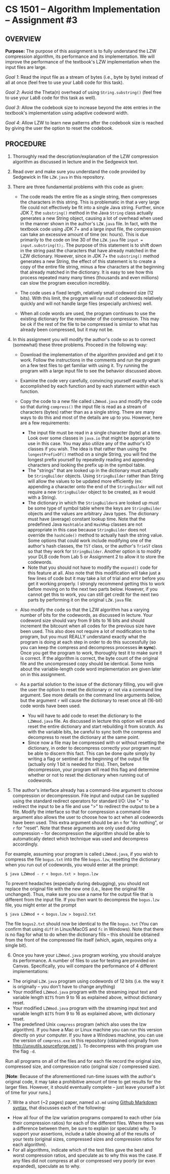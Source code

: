 # CS 1501 – Algorithm Implementation – Assignment #3

## OVERVIEW
 
**Purpose:** The purpose of this assignment is to fully understand the LZW compression algorithm, its performance and its implementation. We will improve the performance of the textbook's LZW implementation when the input files are large.

_Goal 1_: Read the input file as a stream of bytes (i.e., byte by byte) instead of all at once (feel free to use your Lab8 code for this task). 

_Goal 2_: Avoid the Theta(n) overhead of using `String.substring()` (feel free to use your Lab8 code for this task as well). 

_Goal 3_: Allow the codebook size to increase beyond the `4096` entries in the textbook's implementation using adaptive codeword width.

_Goal 4_: Allow LZW to learn new patterns after the codebook size is reached by giving the user the option to reset the codebook. 

## PROCEDURE

1.	Thoroughly read the description/explanation of the LZW compression algorithm as discussed in lecture and in the Sedgewick text.

2.	Read over and make sure you understand the code provided by Sedgewick in file `LZW.java` in this repository.

3.	There are three fundamental problems with this code as given: 

    - The code reads the entire file as a single string, then compresses the characters in this string.  This is problematic in that a very large file could not effectively be fit into a single Java string.  Further, since JDK 7, the `substring()` method in the Java `String` class actually generates a new String object, causing a lot of overhead when used in the manner shown in the author's `LZW.java` file.  In fact, with the textbook code using JDK 7+ and a large input file, the compression can take an excessive amount of time (ex: hours). This is due primarily to the code on line 30 of the `LZW.java` file `input = input.substring(t);`. The purpose of this statement is to shift down in the string past the characters that have already matched in the LZW dictionary.  However, since in JDK 7+ the `substring()` method generates a new String, the effect of this statement is to create a copy of the entire file string, minus a few characters at the beginning that already matched in the dictionary.  It is easy to see how this process repeated many many times (thousands and even millions) can slow the program execution incredibly.

    - The code uses a fixed length, relatively small codeword size (12 bits).  With this limit, the program will run out of codewords relatively quickly and will not handle large files (especially archives) well.

    - When all code words are used, the program continues to use the existing dictionary for the remainder of the compression.  This may be ok if the rest of the file to be compressed is similar to what has already been compressed, but it may not be.

4. In this assignment you will modify the author's code so as to correct (somewhat) these three problems.  Proceed in the following way:

    - Download the implementation of the algorithm provided and get it to work. Follow the instructions in the comments and run the program on a few test files to get familiar with using it.  Try running the program with a large input file to see the behavior discussed above.
    - Examine the code very carefully, convincing yourself exactly what is accomplished by each function and by each statement within each function.
    - Copy the code to a new file called `LZWmod.java` and modify the code so that during `compress()` the input file is read as a stream of characters (bytes) rather than as a single string.  There are many ways to do this and most of the details are up to you.  However, here are a few requirements:
      - The input file must be read in a single character (byte) at a time.  Look over some classes in `java.io` that might be appropriate to use in this case.  You may also utilize any of the author's IO classes if you wish.  The idea is that rather than using the `longestPrefixOf()` method on a single String, you will find the longest prefix yourself by repeatedly reading and appending characters and looking the prefix up in the symbol table.
      - The "strings" that are looked up in the dictionary must actually be `StringBuilder` objects.  Using `StringBuilder` rather than String will allow the values to be updated more efficiently (ex: appending a character onto the end of the `StringBuilder` will not require a new `StringBuilder` object to be created, as it would with a String).
      - The dictionary in which the `StringBuilder`s are looked up must be some type of symbol table where the keys are `StringBuilder` objects and the values are arbitrary Java types.  The dictionary must have (average) constant lookup time.  Note that the predefined Java `Hashtable` and `HashMap` classes are not appropriate in this case because `StringBuilder` does not override the `hashCode()` method to actually hash the string value.  Some options that could work include modifying one of the author's hash classes, the `TST` class, or the author's `TrieST` class so that they work for `StringBuilder`.  Another option is to modify your DLB code from Lab 5 or Assignment 2 to allow it to store the codewords.
      - Note that you should not have to modify the `expand()` code for this feature at all.  Also note that this modification will take just a few lines of code but it may take a lot of trial and error before you get it working properly.  I strongly recommend getting this to work before moving on to the next two parts below.  However, if you cannot get this to work, you can still get credit for the next two parts by performing it on the original `LZW.java` file.

    - Also modify the code so that the LZW algorithm has a varying number of bits for the codewords, as discussed in lecture.  Your codeword size should vary from 9 bits to 16 bits and should increment the bitcount when all codes for the previous size have been used.  This also does not require a lot of modification to the program, but you must REALLY understand exactly what the program is doing at each step in order to do this successfully (so you can keep the compress and decompress processes **in sync**).  Once you get the program to work, thoroughly test it to make sure it is correct.  If the algorithm is correct, the byte count of the original file and the uncompressed copy should be identical.  Some hints about the variable-length code word implementation are given later on in this assignment.
    - As a partial solution to the issue of the dictionary filling, you will give the user the option to reset the dictionary or not via a command line argument.  See more details on the command line arguments below, but the argument `r` will cause the dictionary to reset once all (16-bit) code words have been used.
      - You will have to add code to reset the dictionary to the `LZWmod.java` file.  As discussed in lecture this option will erase and reset the entire dictionary and start rebuilding it from scratch.  As with the variable bits, be careful to sync both the compress and decompress to reset the dictionary at the same point.
      - Since now a file may be compressed with or without resetting the dictionary, in order to decompress correctly your program must be able to discern this fact.  This can be done quite simply by writing a flag or sentinel at the beginning of the output file (actually only 1 bit is needed for this). Then, before decompression, your program will read this flag and determine whether or not to reset the dictionary when running out of codewords.
5. The author's interface already has a command-line argument to choose compression or decompression.  File input and output can be supplied using the standard redirect operators for standard I/O: Use "<" to redirect the input to be a file and use ">" to redirect the output to be a file.  Modify the interface so that for compression a command-line argument also allows the user to choose how to act when all codewords have been used. This extra argument should be an `n` for "do nothing", or `r` for "reset".  Note that these arguments are only used during compression – for decompression the algorithm should be able to automatically detect which technique was used and decompress accordingly.

For example, assuming your program is called `LZWmod.java`, if you wish to compress the file `bogus.txt` into the file `bogus.lzw`, resetting the dictionary when you run out of codewords, you would enter at the prompt:

```shell
$ java LZWmod - r < bogus.txt > bogus.lzw
```

To prevent headaches (especially during debugging), you should not replace the original file with the new one (i.e., leave the original file unchanged). Thus, make sure you use a name for the output file that is different from the input file.  If you then want to decompress the `bogus.lzw` file, you might enter at the prompt

```shell
$ java LZWmod + < bogus.lzw > bogus2.txt
```

The file `bogus2.txt` should now be identical to the file `bogus.txt` (You can confirm that using `diff` in Linux/MacOS and `fc` in Windows).  Note that there is no flag for what to do when the dictionary fills – this should be obtained from the front of the compressed file itself (which, again, requires only a single bit).

6.	Once you have your `LZWmod.java` program working, you should analyze its performance.  A number of files to use for testing are provided on Canvas. Specifically, you will compare the performance of 4 different implementations:

  - The original `LZW.java` program using codewords of 12 bits (i.e. the way it is originally – you don't have to change anything)
  - Your modified `LZWmod.java` program with the streaming input text and variable length `BITS` from 9 to 16 as explained above, without dictionary reset.
  - Your modified `LZWmod.java` program with the streaming input text and variable length `BITS` from 9 to 16 as explained above, with dictionary reset.
  - The predefined Unix `compress` program (which also uses the lzw algorithm).  If you have a Mac or Linux machine you can run this version directly on your computer.   If you have a Windows machine, you can use the version of `compress.exe` in this repository (obtained originally from http://unxutils.sourceforge.net/ ).  To decompress with this program use the flag `-d`.

Run all programs on all of the files and for each file record the original size, compressed size, and compression ratio (original size / compressed size).

[**Note**: Because of the aforementioned run-time issues with the author's original code, it may take a prohibitive amount of time to get results for the larger files. However, it should eventually complete – just leave yourself a lot of time for your runs.]

7.	Write a short (~2 pages) paper, named `a3.md` using [Github Markdown syntax](https://guides.github.com/features/mastering-markdown/), that discusses each of the following:
  - How all four of the lzw variation programs compared to each other (via their compression ratios) for each of the different files.  Where there was a difference between them, be sure to explain (or speculate) why.  To support your assertions, include a table showing all of the results of your tests (original sizes, compressed sizes and compression ratios for each algorithm).
  - For all algorithms, indicate which of the test files gave the best and worst compression ratios, and speculate as to why this was the case.  If any files did not compress at all or compressed very poorly (or even expanded), speculate as to why.
  
